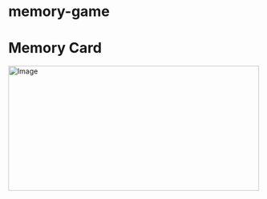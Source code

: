 # memory-game
<h1>Memory Card</h1> 

<img src="images/logo.png" alt="Image" height="250" width="500">
